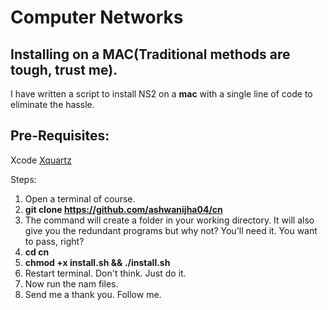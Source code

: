 # Computer Networks

## Installing on a MAC(Traditional methods are tough, trust me).
I have written a script to install NS2 on a **mac** with a single line of code to eliminate the hassle.

## Pre-Requisites:
Xcode
[Xquartz](https://dl.bintray.com/xquartz/downloads/XQuartz-2.7.11.dmg)

Steps:
1. Open a terminal of course.
2. **git clone https://github.com/ashwanijha04/cn**
3. The command will create a folder in your working directory. It will also give you the redundant programs but why not? You'll need it. You want to pass, right?
4. **cd cn**
5. **chmod +x install.sh && ./install.sh**
6. Restart terminal. Don't think. Just do it.
7. Now run the nam files.
8. Send me a thank you. Follow me.
